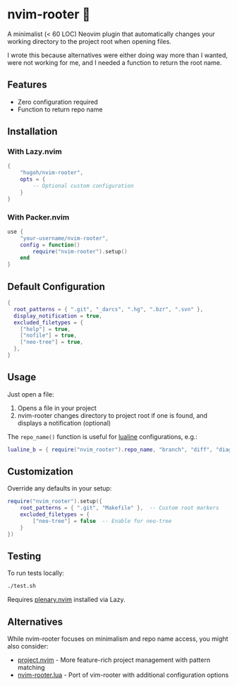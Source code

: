 # nvim-rooter 🌳

A minimalist (< 60 LOC) Neovim plugin that automatically changes your working directory to the project root when opening files.

I wrote this because alternatives were either doing way more than I wanted, were not working for me, and I needed a function to return the root name.

## Features
- Zero configuration required
- Function to return repo name

## Installation

### With Lazy.nvim
```lua
{
    "hugoh/nvim-rooter",
    opts = {
        -- Optional custom configuration
    }
}
```

### With Packer.nvim
```lua
use {
    "your-username/nvim-rooter",
    config = function()
        require("nvim-rooter").setup()
    end
}
```

## Default Configuration
```lua
{
  root_patterns = { ".git", "_darcs", ".hg", ".bzr", ".svn" },
  display_notification = true,
  excluded_filetypes = {
    ["help"] = true,
    ["nofile"] = true,
    ["neo-tree"] = true,
  },
}
```

## Usage
Just open a file:
1. Opens a file in your project
2. nvim-rooter changes directory to project root if one is found, and displays a notification (optional)

The `repo_name()` function is useful for [lualine](https://github.com/nvim-lualine/lualine.nvim) configurations, e.g.:
```lua
lualine_b = { require("nvim_rooter").repo_name, "branch", "diff", "diagnostics" }
```

## Customization
Override any defaults in your setup:
```lua
require("nvim_rooter").setup({
    root_patterns = { ".git", "Makefile" },  -- Custom root markers
    excluded_filetypes = {
        ["neo-tree"] = false  -- Enable for neo-tree
    }
})
```

## Testing

To run tests locally:

```bash
./test.sh
```

Requires [plenary.nvim](https://github.com/nvim-lua/plenary.nvim) installed via Lazy.

## Alternatives

While nvim-rooter focuses on minimalism and repo name access, you might also consider:
- [project.nvim](https://github.com/ahmedkhalf/project.nvim) - More feature-rich project management with pattern matching
- [nvim-rooter.lua](https://github.com/ygm2/nvim-rooter.lua) - Port of vim-rooter with additional configuration options
